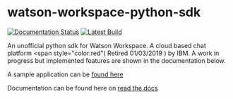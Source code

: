# watson-workspace-python-sdk 
[![Documentation Status](https://readthedocs.org/projects/watson-workspace-python-sdk/badge/?version=latest)](https://watson-workspace-python-sdk.readthedocs.io/en/latest/?badge=latest)
[![Latest Build](https://travis-ci.org/cathaldi/watson-workspace-python-sdk.svg?branch=master)](https://github.com/cathaldi/watson-workspace-python-sdk/blob/master/tests/full_test.py)



An unofficial python sdk for Watson Workspace. A cloud based chat platform  <span style="color:red"( Retired 01/03/2019 ) </span>  by IBM.
A work in progress but implemented features are shown in the documentation below.

A sample application can be [found here](https://github.com/cathaldi/Watson-Workspace-Sample-App
)

Documentation can be found here on [read the docs](https://watson-workspace-python-sdk.readthedocs.io/en/latest/getting_started.html)